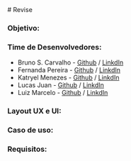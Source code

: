 
 <div style="">
   # Revise
 </div>
 
 
 <div class="">
 <h3>Objetivo:</h3>
 <p>
  
  
  </p>
 </div>
 <div class="">
 <h3>Time de Desenvolvedores:</h3>
 <ul>
  <li>Bruno S. Carvalho - <a href="">Github</a> / <a href="">LinkdIn</a></li>
  <li>Fernanda Pereira - <a href="">Github</a> / <a href="">LinkdIn</a></li>
  <li>Katryel Menezes - <a href="">Github</a> / <a href="">LinkdIn</a></li>
  <li>Lucas Juan - <a href="">Github</a> / <a href="">LinkdIn</a></li>
  <li>Luiz Marcelo - <a href="">Github</a> / <a href="">LinkdIn</a></li>
 </ul>
 <p>
  
  
  </p>
 </div>
 <div class="">
 <h3>Layout UX e UI:</h3>
 <p>
  
  
  </p>
 </div>
 <div class="">
 <h3>Caso de uso: </h3>
 <p>
  
  
  </p>
 </div>
 <div class="">
 <h3>Requisitos:</h3>
 <p>
  
  
  </p>
 </div>
